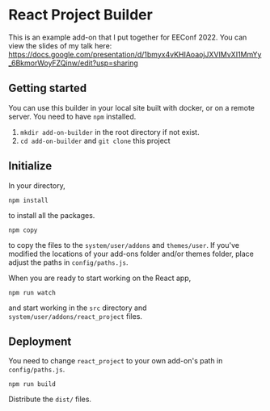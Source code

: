 # React Project Builder

This is an example add-on that I put together for EEConf 2022. You can view the slides of my talk here: https://docs.google.com/presentation/d/1bmyx4vKHIAoaojJXVIMvXI1MmYy_6BkmorWoyFZQinw/edit?usp=sharing

## Getting started

You can use this builder in your local site built with docker, or on a remote server. You need to have `npm` installed.

1. `mkdir add-on-builder` in the root directory if not exist.
2. `cd add-on-builder` and `git clone` this project

## Initialize

In your directory,
```
npm install
```
to install all the packages.
```
npm copy
```
to copy the files to the `system/user/addons` and `themes/user`. If you've modified the locations of your add-ons folder and/or themes folder, place adjust the paths in `config/paths.js`.

When you are ready to start working on the React app,
```
npm run watch
```
and start working in the `src` directory and `system/user/addons/react_project` files.

## Deployment

You need to change `react_project` to your own add-on's path in `config/paths.js`.

```
npm run build
```

Distribute the `dist/` files.
